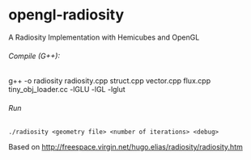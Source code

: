 opengl-radiosity
================

A Radiosity Implementation with Hemicubes and OpenGL

###### Compile (G++): 
g++ -o radiosity radiosity.cpp struct.cpp vector.cpp flux.cpp tiny_obj_loader.cc -lGLU -lGL -lglut

###### Run
`./radiosity <geometry file> <number of iterations> <debug>`


Based on http://freespace.virgin.net/hugo.elias/radiosity/radiosity.htm
